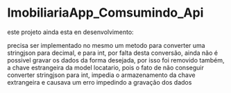 # ImobiliariaApp_Comsumindo_Api

este projeto ainda esta en desenvolvimento:

precisa ser implementado no mesmo um metodo para converter uma stringjson para decimal, e para int,
por falta desta conversão, ainda não é possivel gravar os dados da forma desejada, por isso foi removido também,
a chave estrangeira da model locatario, pois o fato de não conseguir converter stringjson para int, impedia o armazenamento da chave extrangeira 
e causava um erro impedindo a gravação dos dados
